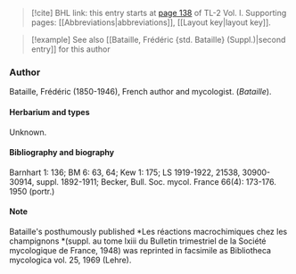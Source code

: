 > [!cite] BHL link: this entry starts at [page 138](https://www.biodiversitylibrary.org/item/103414#page/186/mode/1up) of TL-2 Vol. I.
> Supporting pages: [[Abbreviations|abbreviations]], [[Layout key|layout key]].

> [!example] See also [[Bataille, Frédéric {std. Bataille} (Suppl.)|second entry]] for this author

### Author

Bataille, Frédéric (1850-1946), French author and mycologist. (*Bataille*).

#### Herbarium and types

Unknown.

#### Bibliography and biography

Barnhart 1: 136; BM 6: 63, 64; Kew 1: 175; LS 1919-1922, 21538, 30900-30914, suppl. 1892-1911; Becker, Bull. Soc. mycol. France 66(4): 173-176. 1950 (portr.)

#### Note

Bataille's posthumously published *Les réactions macrochimiques chez les champignons *(suppl. au tome lxiii du Bulletin trimestriel de la Société mycologique de France, 1948) was reprinted in facsimile as Bibliotheca mycologica vol. 25, 1969 (Lehre).

